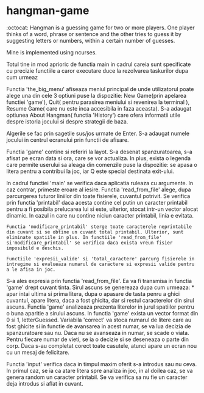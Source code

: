 # hangman-game
:octocat:
Hangman is a guessing game for two or more players. One player thinks of a word, phrase or sentence and the other tries to guess it by suggesting letters or numbers, within a certain number of guesses.

Mine is implemented using ncurses.

  Totul tine in mod aprioric de functia main in cadrul careia sunt specificate cu precizie functiile a caror executare duce la rezolvarea taskurilor dupa cum urmeaz

  Functia 'the_big_menu' afiseaza meniul principal de unde utilizatorul poate alege una din cele 3 optiuni puse la dispozitie: New Game(prin apelarea functiei 'game'), Quit( pentru parasirea meniului si revenirea la terminal ), Resume Game( care nu este inca accesibila in faza aceasta). S-a adaugat optiunea About Hangman( functia 'History') care ofera informatii utile despre istoria jocului si despre strategii de baza.
  
  Algerile se fac prin sagetile sus/jos urmate de Enter.
  S-a adaugat numele jocului in centrul ecranului prin functii de afisare.
  
  Functia 'game' contine si referiri la layot. S-a desenat spanzuratoarea, s-a afisat pe ecran data si ora, care se vor actualiza. In plus, exista o legenda care permite userului sa aleaga din comenzile puse la dispozitie: se apasa o litera pentru a contribui la joc, iar Q este special destinata exit-ului.
  
  In cadrul functiei 'main' se verifica daca aplicatia ruleaza cu argumente. In caz contrar, primeste eroare al iesire. Functia 'read_from_file' alege, dupa parcurgerea tuturor liniilor din toate fisierele, cuvantul potrivit. Se verifica prin functia 'printabil' daca acesta contine cel putin un caracter printabil pentru a fi posibila prelucarea lui si este, ulterior, stocat intr-un vector alocat dinamic. In cazul in care nu contine niciun caracter printabil, linia e evitata.
  
	Functia 'modificare_printabil' sterge toate caracterele neprintabile din cuvant si se obtine un cuvant total printabil. Ulterior, sunt eliminate spatiile in plus. In functiile 'read_from_file' si'modificare_printabil' se verifica daca exista vreun fisier imposibild e deschis.
	
	Functiile 'expresii_valide' si 'total_caractere' parcurg fisierele in intregime si evalueaza numarul de caractere si expresii valide pentru a le afisa in joc.
  
  
  S-a ales expresia prin functia 'read_from_file'. Ea va fi transmisa in functia 'game' drept cuvant tinta. Sirul ascuns se genereaza dupa cum urmeaza:
	* apar intai ultima si prima litera, dupa o apasare de tasta penru a ghici cuvantul, apare litera, daca a fost ghicita, dar si restul caracterelor din sirul ascuns. Functia 'game' analizeaza prezenta literelor in jurul spatiilor pentru o buna aparitie a sirului ascuns.
	In functia 'game' exista un vector format din 0 si 1, letterGuessed.
	Variabila 'correct' va stoca numarul de litere care au fost ghicite si in functie de avansarea in acest numar, se va lua decizia de spanzuratoare sau nu. Daca nu se avanseaza in numar, se scade o viata. Pentru fiecare numar de vieti, se ia o decizie si se deseneaza o parte din corp.
	Daca s-au completat corect toate casutele, atunci apare un ecran nou cu un mesaj de felicitare.
  
  Functia 'input' verifica daca in timpul maxim oferit s-a introdus sau nu ceva.
	In primul caz, se ia ca atare litera spre analiza in joc, in al doilea caz, se va genera random un caracter printabil. Se va verifica sa nu fie un caracter deja introdus si aflat in cuvant.
  
